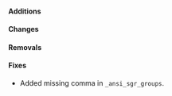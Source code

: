 #### Additions

#### Changes

#### Removals

#### Fixes

- Added missing comma in `_ansi_sgr_groups`.

